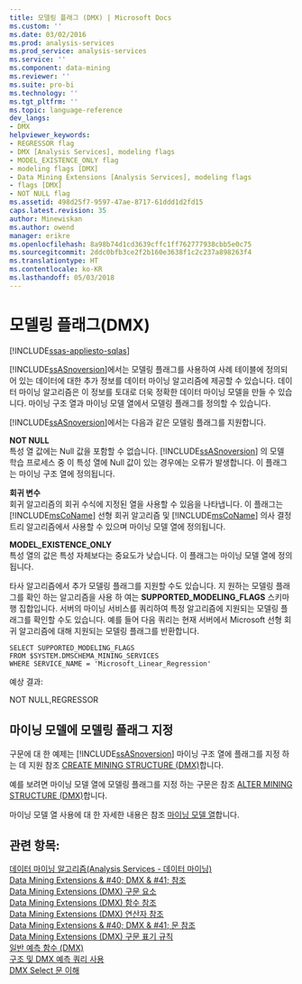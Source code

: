 ```yaml
---
title: 모델링 플래그 (DMX) | Microsoft Docs
ms.custom: ''
ms.date: 03/02/2016
ms.prod: analysis-services
ms.prod_service: analysis-services
ms.service: ''
ms.component: data-mining
ms.reviewer: ''
ms.suite: pro-bi
ms.technology: ''
ms.tgt_pltfrm: ''
ms.topic: language-reference
dev_langs:
- DMX
helpviewer_keywords:
- REGRESSOR flag
- DMX [Analysis Services], modeling flags
- MODEL_EXISTENCE_ONLY flag
- modeling flags [DMX]
- Data Mining Extensions [Analysis Services], modeling flags
- flags [DMX]
- NOT NULL flag
ms.assetid: 498d25f7-9597-47ae-8717-61ddd1d2fd15
caps.latest.revision: 35
author: Minewiskan
ms.author: owend
manager: erikre
ms.openlocfilehash: 8a98b74d1cd3639cffc1ff762777938cbb5e0c75
ms.sourcegitcommit: 2ddc0bfb3ce2f2b160e3638f1c2c237a898263f4
ms.translationtype: HT
ms.contentlocale: ko-KR
ms.lasthandoff: 05/03/2018
---
```

# <a name="modeling-flags-dmx"></a>모델링 플래그(DMX)
[!INCLUDE[ssas-appliesto-sqlas](../includes/ssas-appliesto-sqlas.md)]

  [!INCLUDE[ssASnoversion](../includes/ssasnoversion-md.md)]에서는 모델링 플래그를 사용하여 사례 테이블에 정의되어 있는 데이터에 대한 추가 정보를 데이터 마이닝 알고리즘에 제공할 수 있습니다. 데이터 마이닝 알고리즘은 이 정보를 토대로 더욱 정확한 데이터 마이닝 모델을 만들 수 있습니다. 마이닝 구조 열과 마이닝 모델 열에서 모델링 플래그를 정의할 수 있습니다.  
  
 [!INCLUDE[ssASnoversion](../includes/ssasnoversion-md.md)]에서는 다음과 같은 모델링 플래그를 지원합니다.  
  
 **NOT NULL**  
 특성 열 값에는 Null 값을 포함할 수 없습니다. [!INCLUDE[ssASnoversion](../includes/ssasnoversion-md.md)] 의 모델 학습 프로세스 중 이 특성 열에 Null 값이 있는 경우에는 오류가 발생합니다. 이 플래그는 마이닝 구조 열에 정의됩니다.  
  
 **회귀 변수**  
 회귀 알고리즘의 회귀 수식에 지정된 열을 사용할 수 있음을 나타냅니다. 이 플래그는 [!INCLUDE[msCoName](../includes/msconame-md.md)] 선형 회귀 알고리즘 및 [!INCLUDE[msCoName](../includes/msconame-md.md)] 의사 결정 트리 알고리즘에서 사용할 수 있으며 마이닝 모델 열에 정의됩니다.  
  
 **MODEL_EXISTENCE_ONLY**  
 특성 열의 값은 특성 자체보다는 중요도가 낮습니다. 이 플래그는 마이닝 모델 열에 정의됩니다.  
  
 타사 알고리즘에서 추가 모델링 플래그를 지원할 수도 있습니다. 지 원하는 모델링 플래그를 확인 하는 알고리즘을 사용 하 여는 **SUPPORTED_MODELING_FLAGS** 스키마 행 집합입니다. 서버의 마이닝 서비스를 쿼리하여 특정 알고리즘에 지원되는 모델링 플래그를 확인할 수도 있습니다. 예를 들어 다음 쿼리는 현재 서버에서 Microsoft 선형 회귀 알고리즘에 대해 지원되는 모델링 플래그를 반환합니다.  
  
```  
SELECT SUPPORTED_MODELING_FLAGS  
FROM $SYSTEM.DMSCHEMA_MINING_SERVICES  
WHERE SERVICE_NAME = 'Microsoft_Linear_Regression'  
```  
  
 예상 결과:  
  
 NOT NULL,REGRESSOR  
  
## <a name="specifying-modeling-flags-on-a-mining-model"></a>마이닝 모델에 모델링 플래그 지정  
 구문에 대 한 예제는 [!INCLUDE[ssASnoversion](../includes/ssasnoversion-md.md)] 마이닝 구조 열에 플래그를 지정 하는 데 지원 참조 [CREATE MINING STRUCTURE &#40;DMX&#41;](../dmx/create-mining-structure-dmx.md)합니다.  
  
 예를 보려면 마이닝 모델 열에 모델링 플래그를 지정 하는 구문은 참조 [ALTER MINING STRUCTURE &#40;DMX&#41;](../dmx/alter-mining-structure-dmx.md)합니다.  
  
 마이닝 모델 열 사용에 대 한 자세한 내용은 참조 [마이닝 모델 열](../analysis-services/data-mining/mining-model-columns.md)합니다.  
  
## <a name="see-also"></a>관련 항목:  
 [데이터 마이닝 알고리즘&#40;Analysis Services - 데이터 마이닝&#41;](../analysis-services/data-mining/data-mining-algorithms-analysis-services-data-mining.md)   
 [Data Mining Extensions & #40; DMX & #41; 참조](../dmx/data-mining-extensions-dmx-reference.md)   
 [Data Mining Extensions &#40;DMX&#41; 구문 요소](../dmx/data-mining-extensions-dmx-syntax-elements.md)   
 [Data Mining Extensions &#40;DMX&#41; 함수 참조](../dmx/data-mining-extensions-dmx-function-reference.md)   
 [Data Mining Extensions &#40;DMX&#41; 연산자 참조](../dmx/data-mining-extensions-dmx-operator-reference.md)   
 [Data Mining Extensions & #40; DMX & #41; 문 참조](../dmx/data-mining-extensions-dmx-statements.md)   
 [Data Mining Extensions &#40;DMX&#41; 구문 표기 규칙](../dmx/data-mining-extensions-dmx-syntax-conventions.md)   
 [일반 예측 함수 &#40;DMX&#41;](../dmx/general-prediction-functions-dmx.md)   
 [구조 및 DMX 예측 쿼리 사용](../dmx/structure-and-usage-of-dmx-prediction-queries.md)   
 [DMX Select 문 이해](../dmx/understanding-the-dmx-select-statement.md)  
  
  
